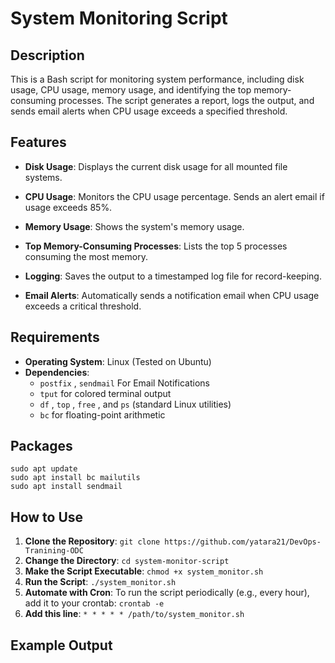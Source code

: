 # System Monitoring Script

## Description
This is a Bash script for monitoring system performance, including disk usage, CPU usage, memory usage, and identifying the top memory-consuming processes. The script generates a report, logs the output, and sends email alerts when CPU usage exceeds a specified threshold.


## Features

 - **Disk Usage**: Displays the current disk usage for all mounted file systems.
   
  - **CPU Usage**: Monitors the CPU usage percentage. Sends an alert email if usage exceeds 85%.
-   **Memory Usage**: Shows the system's memory usage.
 -  **Top Memory-Consuming Processes**: Lists the top 5 processes consuming the most memory.
  - **Logging**: Saves the output to a timestamped log file for record-keeping.
   - **Email Alerts**: Automatically sends a notification email when CPU usage exceeds a critical threshold.

## Requirements
 - **Operating System**: Linux (Tested on Ubuntu)
 - **Dependencies**:
	- `postfix` , `sendmail` For Email Notifications
	- `tput` for colored terminal output
	- `df` , `top` , `free` ,  and `ps` (standard Linux utilities) 
	- `bc` for floating-point arithmetic

## Packages

    sudo apt update
    sudo apt install bc mailutils
    sudo apt install sendmail
## How to Use

 1. **Clone the Repository**:
	`git clone https://github.com/yatara21/DevOps-Tranining-ODC`
 2. **Change the Directory**:
    `cd system-monitor-script`
 3. **Make the Script Executable**:
	`chmod +x system_monitor.sh`
 4. ****Run the Script****:
    `./system_monitor.sh`
 5. **Automate with Cron**: To run the script periodically (e.g., every hour), add it to your crontab:
`crontab -e`
6. **Add this line**:
`* * * * * /path/to/system_monitor.sh`

## Example Output



  



